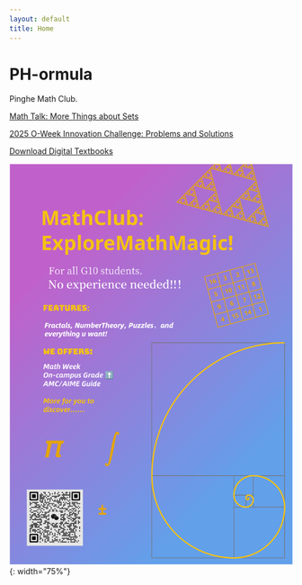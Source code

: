 ```yaml
---
layout: default
title: Home
---
```


# PH-ormula

Pinghe Math Club.

[Math Talk: More Things about Sets](/math-talks/more-things-about-sets/)

[2025 O-Week Innovation Challenge: Problems and Solutions](https://typst.app/project/rioBf276MxFRDK4nvXO6kk)

[Download Digital Textbooks](/textbooks-download/)

![](./images/posters/Poster-main.svg){: width="75%"}
